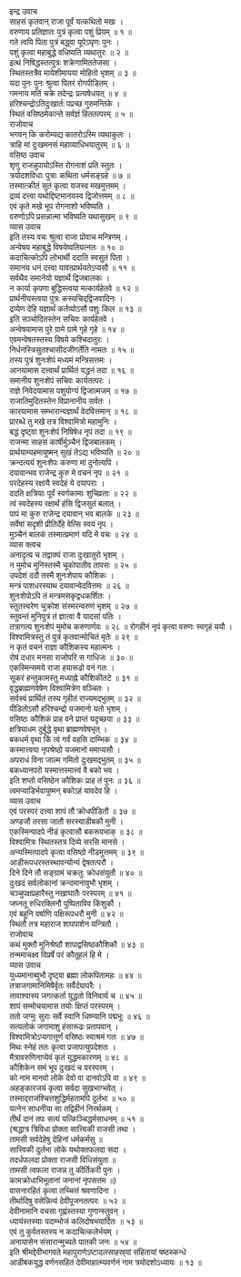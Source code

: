 इन्द्र उवाच  
साहसं कृतवान् राजा पूर्वं यत्कथितो मखः ।  
वरुणाय प्रतिज्ञातः पुत्रं कृत्वा पशुं प्रियम् ॥ १ ॥  
गते त्वयि पिता पुत्रं बद्ध्वा यूपेऽघृणः पुनः ।  
पशुं कृत्वा महाबुद्धे वधिष्यति व्यथातुरः ॥ २ ॥  
इत्थं निषिद्धस्तत्पुत्रः शक्रेणामिततेजसा ।  
स्थितस्तत्रैव मायेशीमायया मोहितो भृशम् ॥ ३ ॥  
यदा पुनः पुनः श्रुत्वा पितरं रोगपीडितम् ।  
गमनाय मतिं चक्रे तदेन्द्रः प्रत्यषेधयत् ॥ ४ ॥  
हरिश्चन्द्रोऽतिदुःखार्तः पप्रच्छ गुरुमन्तिके ।  
स्थितं वसिष्ठमेकान्ते सर्वज्ञं हिततत्परम् ॥ ५ ॥  
राजोवाच  
भगवन् कि करोम्यद्य कातरोऽस्मि व्यथाकुलः ।  
त्राहि मां दुःखमनसं महाव्याधिभयातुरम् ॥ ६ ॥  
वसिष्ठ उवाच  
शृणु राजन्नुपायोऽस्ति रोगनाशं प्रति स्तुतः ।  
त्रयोदशविधाः पुत्राः कथिता धर्मसङ्ग्रहे ॥ ७ ॥  
तस्मात्क्रीतं सुतं कृत्वा यजस्व मखमुत्तमम् ।  
द्रव्यं दत्त्वा यथोद्दिष्टमानयस्व द्विजोत्तमम् ॥ ८ ॥  
एवं कृते मखे भूप रोगनाशो भविष्यति ।  
वरुणोऽपि प्रसन्नात्मा भविष्यति यथासुखम् ॥ ९ ॥  
व्यास उवाच  
इति तस्य वचः श्रुत्वा राजा प्रोवाच मन्त्रिणम् ।  
अन्वेषय महाबुद्धे विषयेष्वतियत्नतः ॥ १० ॥  
कदाचित्कोऽपि लोभार्थी ददाति स्वसुतं पिता ।  
समानय धनं दत्त्वा यावत्प्रार्थयतेऽप्यसौ ॥ ११ ॥  
सर्वथैव समानेयो यज्ञार्थे द्विजबालकः ।  
न कार्या कृपणा बुद्धिस्त्वया मत्कार्यहेतवे ॥ १२ ॥  
प्रार्थनीयस्त्वया पुत्रः कस्यचिद्‌द्विजवादिनः ।  
द्रव्येण देहि यज्ञार्थं कर्तव्योऽसौ पशुः किल ॥ १३ ॥  
इति सञ्चोदितस्तेन सचिवः कार्यहेतवे ।  
अन्वेषयामास पुरे ग्रामे ग्रामे गृहे गृहे ॥ १४ ॥  
एवमन्वेषतस्तस्य विषये कश्चिदातुरः ।  
निर्धनस्त्रिसुतश्चासीदजीगर्तेति नामतः ॥ १५ ॥  
तस्य पुत्रं शुनःशेपं मध्यमं मन्त्रिसत्तमः ।  
आनयामास दत्त्वार्थं प्रार्थितं यद्धनं तदा ॥ १६ ॥  
समानीय शुनःशेपं सचिवः कार्यतत्परः ।  
राज्ञे निवेदयामास पशुयोग्यं द्विजात्मजम् ॥ १७ ॥  
राजातिमुदितस्तेन विप्रानानीय सर्वतः ।  
कारयामास सम्भारान्यज्ञार्थं वेदवित्तमान् ॥ १८ ॥  
प्रारब्धे तु मखे तत्र विश्वामित्रो महामुनिः ।  
बद्धं दृष्ट्वा शुनःशेपं निषिषेध नृपं तदा ॥ १९ ॥  
राजन्मा साहसं कार्षीर्मुञ्चैनं द्विजबालकम् ।  
प्रार्थयाम्यहमायुष्मन् सुखं तेऽद्य भविष्यति ॥ २० ॥  
क्रन्दत्ययं शुनःशेपः करुणा मां दुनोत्यपि ।  
दयावान्भव राजेन्द्र कुरु मे वचनं नृप ॥ २१ ॥  
परदेहस्य रक्षायै स्वदेहं ये दयापराः ।  
ददति क्षत्रियाः पूर्वं स्वर्गकामाः शुचिव्रताः ॥ २२ ॥  
त्वं स्वदेहस्य रक्षार्थं हंसि द्विजसुतं बलात् ।  
पापं मा कुरु राजेन्द्र दयावान् भव बालके ॥ २३ ॥  
सर्वेषां सदृशी प्रीतिर्देहे वेत्सि स्वयं नृप ।  
मुञ्चैनं बालकं तस्मात्प्रमाणं यदि मे वचः ॥ २४ ॥  
व्यास क्त्वच  
अनादृत्य च तद्वाक्यं राजा दुःखातुरो भृशम् ।  
न मुमोच मुनिस्तस्मै चूकोपातीव तापसः ॥ २५ ॥  
उपदेशं ददौ तस्मै शुनःशेपाय कौशिकः ।  
मन्त्रं पाशधरस्याथ दयावान्वेदवित्तमः ॥ २६ ॥  
शुनःशेपोऽपि तं मन्त्रमसकृद्वधकर्शितः ।  
स्तुतस्वरेण चुक्रोश संस्मरन्वरुणं भृशम् ॥ २७ ॥  
स्तुवन्तं मुनिपुत्रं तं ज्ञात्वा वै यादसां पतिः ।  
तत्रागत्य शुनःशेपं मुमोच करुणार्णवः ॥ २८ ॥
रोगहीनं नृपं कृत्वा वरुणः स्वगृहं ययौ ।  
विश्वामित्रस्तु तं पुत्रं कृतवान्मोचितं मृतेः ॥ २९ ॥  
न कृतं वचनं राज्ञा कौशिकस्य महात्मनः ।  
रोषं दधार मनसा राजोपरि स गाधिजः ॥ ३० ॥  
एकस्मिन्समये राजा हयारूढो वनं गतः ।  
सूकरं हन्तुकामस्तु मध्याह्ने कौशिकीतटे ॥ ३१ ॥  
वृद्धब्राह्मणवेषेण विश्वामित्रेण वञ्चितः ।  
सर्वस्वं प्रार्थितं तस्य गृहीतं राज्यमद्‌भुतम् ॥ ३२ ॥  
पीडितोऽसौ हरिश्चन्द्रो यजमानो यतो भृशम् ।  
वसिष्ठः कौशिकं प्राह वने प्राप्तं यदृच्छया ॥ ३३ ॥  
क्षत्रियाधम दुर्बुद्धे वृथा ब्राह्मणवेषभृत् ।  
बकधर्म वृथा किं त्वं गर्वं वहसि दाम्भिक ॥ ३४ ॥  
कस्मात्त्वया नृपश्रेष्ठो यजमानो ममाप्यसौ ।  
अपराधं विना जाल्म गमितो दुःखमद्‌भुतम् ॥ ३५ ॥  
बकध्यानपरो यस्मात्तस्मात्त्वं वै बको भव ।  
इति शप्तो वसिष्ठेन कौशिकः प्राह तं पुनः ॥ ३६ ॥  
त्वमप्याडिर्भवायुष्मन् बकोऽहं यावदेव हि ।  
व्यास उवाच  
एवं परस्परं दत्त्वा शापं तौ क्रोधपीडितौ ॥ ३७ ॥  
अण्डजौ तरसा जातौ सरस्याडीबकौ मुनी ।  
एकस्मिन्पादपे नीडं कृत्वासौ बकरूपभाक् ॥ ३८ ॥  
विश्वामित्रः स्थितस्तत्र दिव्ये सरसि मानसे ।  
अन्यस्मित्पादपे कृत्वा वसिष्ठो नीडमुत्तमम् ॥ ३९ ॥  
आडीरूपधरस्तस्थावन्योन्यं द्वेषतत्परौ ।  
दिने दिने तौ सङ्ग्रामं चक्रतुः क्रोधसंयुतौ ॥ ४० ॥  
दुःखदं सर्वलोकानां क्रन्दमानावुभौ भृशम् ।  
चञ्चुपक्षप्रहारैस्तु नखाघातैः परस्परम् ॥ ४१ ॥  
जघ्नतू रुधिरक्लिनौ पुष्पिताविव किंशुकौ ।  
एवं बहूनि वर्षाणि पक्षिरूपधरौ मुनी ॥ ४२ ॥  
स्थितौ तत्र महाराज शापपाशेन यन्त्रितौ ।  
राजोवाच  
कथं मुक्तौ मुनिश्रेष्ठौ शापाद्वसिष्ठकौशिकौ ॥ ४३ ॥  
तन्ममाचक्ष्व विप्रर्षे परं कौतूहलं हि मे ।  
व्यास उवाच  
युध्यमानाब्वुभौ दृष्ट्वा ब्रह्मा लोकपितामहः ॥ ४४ ॥  
तत्राजगामानिमिषैर्वृतः सर्वैर्दयापरैः ।  
तावाश्वास्य जगत्कर्ता युद्धतो विनिवार्य च ॥ ४५ ॥  
शापं सम्मोचयामास तयोः क्षिप्तं परस्परम् ।  
ततो जग्मुः सुराः सर्वे स्वानि धिष्ण्यानि पद्मभूः ॥ ४६ ॥  
सत्यलोकं जगामाशु हंसारूढः प्रतापवान् ।  
विश्वामित्रोऽप्यगात्तूर्णं वसिष्ठः स्वाश्रमं गतः ॥ ४७ ॥  
मिथः स्नेहं ततः कृत्वा प्रजापत्युपदेशतः ।  
मैत्रावरुणिनाप्येवं कृतं युद्धमकारणम् ॥ ४८ ॥  
कौशिकेन समं भूप दुःखदं च परस्परम् ।  
को नाम मानवो लोके देवो वा दानवोऽपि वा ॥ ४९ ॥  
अहङ्कारजयं कृत्वा सर्वदा सुखभाग्भवेत् ।  
तस्माद्‌राजंश्चित्तशुद्धिर्महतामपि दुर्लभा ॥ ५० ॥  
यत्नेन साधनीया सा तद्विहीनं निरर्थकम् ।  
तीर्थं दानं तपः सत्यं यत्किञ्चिद्धर्मसाधनम् ॥ ५१ ॥  
(श्रद्धात्र त्रिविधा प्रोक्ता सात्त्विकी राजसी तथा ।  
तामसी सर्वदेहेषु देहिनां धर्मकर्मसु ॥  
सात्त्विकी दुर्लभा लोके यथोक्तफलदा सदा ।  
तदर्धफलदा प्रोक्ता राजसी विधिसंयुता ॥  
तामसी त्वफला राजन्न तु कीर्तिकरी पुनः ।  
कामक्रोधाभिभूतानां जनानां नृपसत्तम ॥)  
वासनारहितं कृत्वा तच्चित्तं श्रवणादिना ।  
तीर्थादिषु वसेन्नित्यं देवीपूजनतत्परः ॥ ५२ ॥  
देवीनामानि वचसा गृह्णंस्तस्या गुणान्स्तुवन् ।  
ध्यायंस्तस्याः पदाम्भोजं कलिदोषभयार्दितः ॥ ५३ ॥  
एवं तु कुर्वतस्तस्य न कदाचित्कलेर्भयम् ।  
अनायासेन संसारान्मुच्यते पातकी जनः ॥ ५४ ॥  
इति श्रीमद्देवीभागवते महापुराणेऽष्टादलसाहस्र्यां संहितायां षष्ठस्कन्धे  
आडीबकयुद्ध वर्णनसहितं देवीमाहात्म्यवर्णनं नाम त्रयोदशोऽध्यायः ॥ १३ ॥
